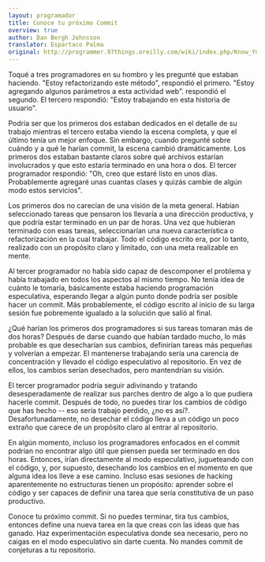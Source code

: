 ```yaml
---
layout: programador
title: Conoce tu próximo Commit
overview: true
author: Dan Bergh Johnsson
translator: Espartaco Palma
original: http://programmer.97things.oreilly.com/wiki/index.php/Know_Your_Next_Commit
---
```


Toqué a tres programadores en su hombro y les pregunté que estaban haciendo. "Estoy refactorizando este método", respondió el primero. "Estoy agregando algunos parámetros a esta actividad web". respondió el segundo. El tercero respondió: "Estoy trabajando en esta historia de usuario".

Podría ser que los primeros dos estaban dedicados en el detalle de su trabajo mientras el tercero estaba viendo la escena completa, y que el último tenía un mejor enfoque. Sin embargo, cuando pregunté sobre cuándo y a qué le harían commit, la escena cambió dramáticamente. Los primeros dos estaban bastante claros sobre qué archivos estarían involucrados y que esto estaría terminado en una hora o dos. El tercer programador respondió: "Oh, creo que estaré listo en unos días. Probablemente agregaré unas cuantas clases y quizás cambie de algún modo estos servicios".

Los primeros dos no carecían de una visión de la meta general. Habían seleccionado tareas que pensaron los llevaría a una dirección productiva, y que podría estar terminado en un par de horas. Una vez que hubieran terminado con esas tareas, seleccionarían una nueva característica o refactorización en la cual trabajar. Todo el código escrito era, por lo tanto, realizado con un propósito claro y limitado, con una meta realizable en mente.

Al tercer programador no había sido capaz de descomponer el problema y había trabajado en todos los aspectos al mismo tiempo. No tenía idea de cuánto le tomaría, básicamente estaba haciendo programación especulativa, esperando llegar a algún punto donde podría ser posible hacer un commit. Más probablemente, el código escrito al inicio de su larga sesión fue pobremente igualado a la solución que salió al final.

¿Qué harían los primeros dos programadores si sus tareas tomaran más de dos horas? Después de darse cuando que habían tardado mucho, lo más probable es que desecharían sus cambios, definirían tareas más pequeñas y volverían a empezar. El mantenerse trabajando sería una carencia de concentración y llevado el código especulativo al repositorio. En vez de ellos, los cambios serían desechados, pero mantendrían su visión.

El tercer programador podría seguir adivinando y tratando desesperadamente de realizar sus parches dentro de algo a lo que pudiera hacerle commit. Después de todo, no puedes tirar los cambios de código que has hecho -- eso sería trabajo perdido, ¿no es así?. Desafortunadamente, no desechar el código lleva a un código un poco extraño que carece de un propósito claro al entrar al repositorio.

En algún momento, incluso los programadores enfocados en el commit podrían no encontrar algo útil que piensen pueda ser terminado en dos horas. Entonces, irían directamente al modo especulativo, jugueteando con el código, y, por supuesto, desechando los cambios en el momento en que alguna idea los lleve a ese camino. Incluso esas sesiones de hacking aparentemente no estructuras tienen un propósito: aprender sobre el código y ser capaces de definir una tarea que sería constitutiva de un paso productivo.

Conoce tu próximo commit. Si no puedes terminar, tira tus cambios, entonces define una nueva tarea en la que creas con las ideas que has ganado. Haz experimentación especulativa donde sea necesario, pero no caigas en el modo especulativo sin darte cuenta. No mandes commit de conjeturas a tu repositorio.




